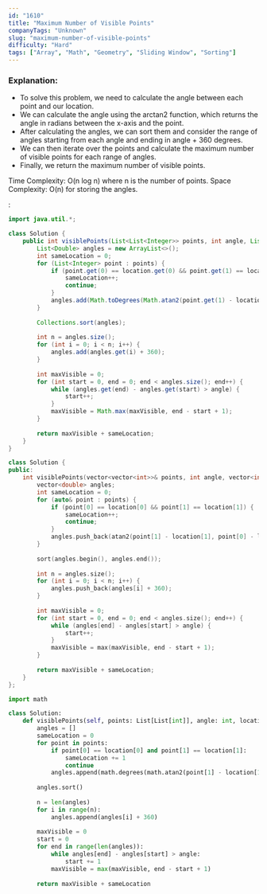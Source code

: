 ```yaml
---
id: "1610"
title: "Maximum Number of Visible Points"
companyTags: "Unknown"
slug: "maximum-number-of-visible-points"
difficulty: "Hard"
tags: ["Array", "Math", "Geometry", "Sliding Window", "Sorting"]
---
```


### Explanation:
- To solve this problem, we need to calculate the angle between each point and our location.
- We can calculate the angle using the arctan2 function, which returns the angle in radians between the x-axis and the point.
- After calculating the angles, we can sort them and consider the range of angles starting from each angle and ending in angle + 360 degrees.
- We can then iterate over the points and calculate the maximum number of visible points for each range of angles.
- Finally, we return the maximum number of visible points.

Time Complexity: O(n log n) where n is the number of points.
Space Complexity: O(n) for storing the angles.

:

```java
import java.util.*;

class Solution {
    public int visiblePoints(List<List<Integer>> points, int angle, List<Integer> location) {
        List<Double> angles = new ArrayList<>();
        int sameLocation = 0;
        for (List<Integer> point : points) {
            if (point.get(0) == location.get(0) && point.get(1) == location.get(1)) {
                sameLocation++;
                continue;
            }
            angles.add(Math.toDegrees(Math.atan2(point.get(1) - location.get(1), point.get(0) - location.get(0))));
        }
        
        Collections.sort(angles);
        
        int n = angles.size();
        for (int i = 0; i < n; i++) {
            angles.add(angles.get(i) + 360);
        }
        
        int maxVisible = 0;
        for (int start = 0, end = 0; end < angles.size(); end++) {
            while (angles.get(end) - angles.get(start) > angle) {
                start++;
            }
            maxVisible = Math.max(maxVisible, end - start + 1);
        }
        
        return maxVisible + sameLocation;
    }
}
```

```cpp
class Solution {
public:
    int visiblePoints(vector<vector<int>>& points, int angle, vector<int>& location) {
        vector<double> angles;
        int sameLocation = 0;
        for (auto& point : points) {
            if (point[0] == location[0] && point[1] == location[1]) {
                sameLocation++;
                continue;
            }
            angles.push_back(atan2(point[1] - location[1], point[0] - location[0]) * 180 / M_PI);
        }
        
        sort(angles.begin(), angles.end());
        
        int n = angles.size();
        for (int i = 0; i < n; i++) {
            angles.push_back(angles[i] + 360);
        }
        
        int maxVisible = 0;
        for (int start = 0, end = 0; end < angles.size(); end++) {
            while (angles[end] - angles[start] > angle) {
                start++;
            }
            maxVisible = max(maxVisible, end - start + 1);
        }
        
        return maxVisible + sameLocation;
    }
};
```

```python
import math

class Solution:
    def visiblePoints(self, points: List[List[int]], angle: int, location: List[int]) -> int:
        angles = []
        sameLocation = 0
        for point in points:
            if point[0] == location[0] and point[1] == location[1]:
                sameLocation += 1
                continue
            angles.append(math.degrees(math.atan2(point[1] - location[1], point[0] - location[0])))
        
        angles.sort()
        
        n = len(angles)
        for i in range(n):
            angles.append(angles[i] + 360)
        
        maxVisible = 0
        start = 0
        for end in range(len(angles)):
            while angles[end] - angles[start] > angle:
                start += 1
            maxVisible = max(maxVisible, end - start + 1)
        
        return maxVisible + sameLocation
```